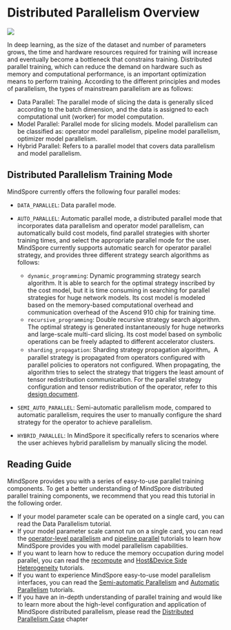 # Distributed Parallelism Overview

<a href="https://gitee.com/mindspore/docs/blob/master/tutorials/experts/source_en/parallel/overview.md" target="_blank"><img src="https://mindspore-website.obs.cn-north-4.myhuaweicloud.com/website-images/master/resource/_static/logo_source_en.png"></a>

In deep learning, as the size of the dataset and number of parameters grows, the time and hardware resources required for training will increase and eventually become a bottleneck that constrains training. Distributed parallel training, which can reduce the demand on hardware such as memory and computational performance, is an important optimization means to perform training. According to the different principles and modes of parallelism, the types of mainstream parallelism are as follows:

- Data Parallel: The parallel mode of slicing the data is generally sliced according to the batch dimension, and the data is assigned to each computational unit (worker) for model computation.
- Model Parallel: Parallel mode for slicing models. Model parallelism can be classified as: operator model parallelism, pipeline model parallelism, optimizer model parallelism.
- Hybrid Parallel: Refers to a parallel model that covers data parallelism and model parallelism.

## Distributed Parallelism Training Mode

MindSpore currently offers the following four parallel modes:

- `DATA_PARALLEL`: Data parallel mode.
- `AUTO_PARALLEL`: Automatic parallel mode, a distributed parallel mode that incorporates data parallelism and operator model parallelism, can automatically build cost models, find parallel strategies with shorter training times, and select the appropriate parallel mode for the user. MindSpore currently supports automatic search for operator parallel strategy, and provides three different strategy search algorithms as follows:

    - `dynamic_programming`: Dynamic programming strategy search algorithm. It is able to search for the optimal strategy inscribed by the cost model, but it is time consuming in searching for parallel strategies for huge network models. Its cost model is modeled based on the memory-based computational overhead and communication overhead of the Ascend 910 chip for training time.
    - `recursive_programming`: Double recursive strategy search algorithm. The optimal strategy is generated instantaneously for huge networks and large-scale multi-card slicing. Its cost model based on symbolic operations can be freely adapted to different accelerator clusters.
    - `sharding_propagation`: Sharding strategy propagation algorithm。A parallel strategy is propagated from operators configured with parallel policies to operators not configured. When propagating, the algorithm tries to select the strategy that triggers the least amount of tensor redistribution communication. For the parallel strategy configuration and tensor redistribution of the operator, refer to this [design document](https://www.mindspore.cn/docs/en/master/design/distributed_training_design.html).
- `SEMI_AUTO_PARALLEL`: Semi-automatic parallelism mode, compared to automatic parallelism, requires the user to manually configure the shard strategy for the operator to achieve parallelism.
- `HYBRID_PARALLEL`: In MindSpore it specifically refers to scenarios where the user achieves hybrid parallelism by manually slicing the model.

## Reading Guide

MindSpore provides you with a series of easy-to-use parallel training components. To get a better understanding of MindSpore distributed parallel training components, we recommend that you read this tutorial in the following order.

- If your model parameter scale can be operated on a single card, you can read the Data Parallelism tutorial.
- If your model parameter scale cannot run on a single card, you can read the [operator-level parallelism](https://www.mindspore.cn/tutorials/experts/en/master/parallel/operator_parallel.html) and [pipeline parallel](https://www.mindspore.cn/tutorials/experts/en/master/parallel/pipeline_parallel.html) tutorials to learn how MindSpore provides you with model parallelism capabilities.
- If you want to learn how to reduce the memory occupation during model parallel, you can read the [recompute](https://www.mindspore.cn/tutorials/experts/en/master/parallel/recompute.html) and [Host&Device Side Heterogeneity](https://www.mindspore.cn/tutorials/experts/en/master/parallel/host_device_training.html) tutorials.
- If you want to experience MindSpore easy-to-use model parallelism interfaces, you can read the [Semi-automatic Parallelism](https://www.mindspore.cn/tutorials/experts/en/master/parallel/train_ascend.html) and [Automatic Parallelism](https://www.mindspore.cn/tutorials/experts/en/master/parallel/parallel_training_quickstart.html) tutorials.
- If you have an in-depth understanding of parallel training and would like to learn more about the high-level configuration and application of MindSpore distributed parallelism, please read the [Distributed Parallelism Case](https://www.mindspore.cn/tutorials/experts/en/master/parallel/distributed_case.html) chapter